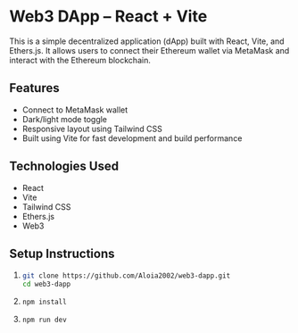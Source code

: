 # Web3 DApp – React + Vite

This is a simple decentralized application (dApp) built with React, Vite, and Ethers.js. It allows users to connect their Ethereum wallet via MetaMask and interact with the Ethereum blockchain.

## Features

- Connect to MetaMask wallet
- Dark/light mode toggle
- Responsive layout using Tailwind CSS
- Built using Vite for fast development and build performance

## Technologies Used

- React
- Vite
- Tailwind CSS
- Ethers.js
- Web3

## Setup Instructions

1. 
   ```bash
   git clone https://github.com/Aloia2002/web3-dapp.git
   cd web3-dapp
2.
   ```bash
   npm install
3.
   ```bash
   npm run dev
